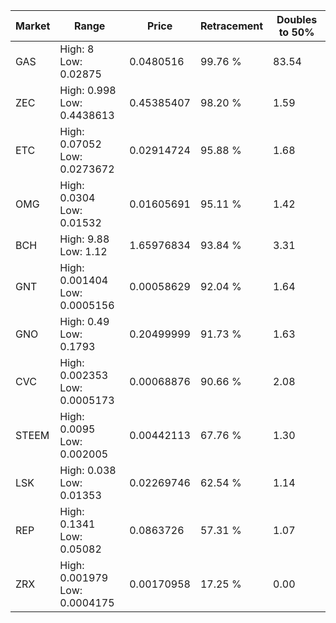 | Market | Range | Price| Retracement | Doubles to 50% |
| --- | --- | --- | --- | --- |
| GAS | High: 8<br />Low: 0.02875 | 0.0480516 | 99.76 % | 83.54 |
| ZEC | High: 0.998<br />Low: 0.4438613 | 0.45385407 | 98.20 % | 1.59 |
| ETC | High: 0.07052<br />Low: 0.0273672 | 0.02914724 | 95.88 % | 1.68 |
| OMG | High: 0.0304<br />Low: 0.01532 | 0.01605691 | 95.11 % | 1.42 |
| BCH | High: 9.88<br />Low: 1.12 | 1.65976834 | 93.84 % | 3.31 |
| GNT | High: 0.001404<br />Low: 0.0005156 | 0.00058629 | 92.04 % | 1.64 |
| GNO | High: 0.49<br />Low: 0.1793 | 0.20499999 | 91.73 % | 1.63 |
| CVC | High: 0.002353<br />Low: 0.0005173 | 0.00068876 | 90.66 % | 2.08 |
| STEEM | High: 0.0095<br />Low: 0.002005 | 0.00442113 | 67.76 % | 1.30 |
| LSK | High: 0.038<br />Low: 0.01353 | 0.02269746 | 62.54 % | 1.14 |
| REP | High: 0.1341<br />Low: 0.05082 | 0.0863726 | 57.31 % | 1.07 |
| ZRX | High: 0.001979<br />Low: 0.0004175 | 0.00170958 | 17.25 % | 0.00 |
